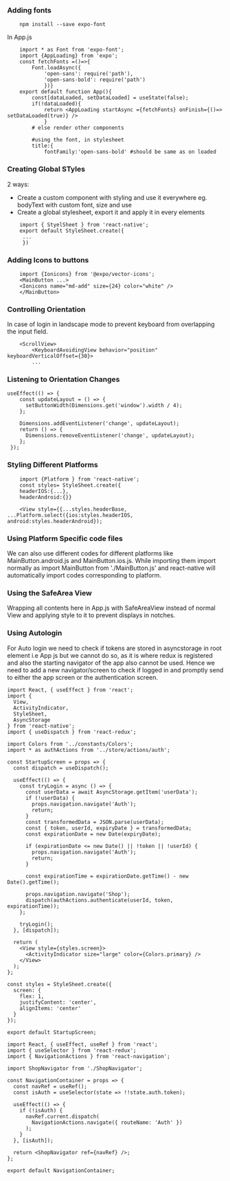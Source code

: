 ### Adding fonts 
```
	npm install --save expo-font
```

In App.js
```
	import * as Font from 'expo-font';
	import {AppLoading} from 'expo';
	const fetchFonts =()=>{
		Font.loadAsync({
			'open-sans': require('path'),
			'open-sans-bold': require('path')
			})}
	export default function App(){
		const[dataLoaded, setDataLoaded] = useState(false);
		if(!dataLoaded){
			return <AppLoading startAsync ={fetchFonts} onFinish={()=> setDataLoaded(true)} />
			}
		# else render other components
		
		#using the font, in stylesheet
		title:{
			fontFamily:'open-sans-bold' #should be same as on loaded
```
		
###  Creating Global STyles
2 ways:
* Create a custom component with styling and use it everywhere eg. bodyText with custom font, size and use <BodyText>
* Create a global stylesheet, export it and apply it in every elements
```
	import { StyelSheet } from 'react-native';
	export default StyleSheet.create({
	 ...
	 })
```
### Adding Icons to buttons
```
	import {Ionicons} from '@expo/vector-icons';
	<MainButton ...>
	<Ionicons name="md-add" size={24} color="white" />
	</MainButton>
```

### Controlling Orientation
In case of login in landscape mode to prevent keyboard from overlapping the input field.
```
	<ScrollView>
		<KeyboardAvoidingView behavior="position" keyboardVerticalOffset={30}>
		...
```

### Listening to Orientation Changes
```
useEffect(() => {
    const updateLayout = () => {
      setButtonWidth(Dimensions.get('window').width / 4);
    };
  
    Dimensions.addEventListener('change', updateLayout);
    return () => {
      Dimensions.removeEventListener('change', updateLayout);
    };
 });
```
 
  
### Styling Different Platforms
```
	import {Platform } from 'react-native';
	const styles= StyleSheet.create({
	headerIOS:{...},
	headerAndroid:{}}
	
	<View style={{...styles.headerBase, ...Platform.select({ios:styles.headerIOS, android:styles.headerAndroid});
```
### Using Platform Specific code files
We can also use different codes for different platforms like MainButton.android.js and MainButton.ios.js. While importing them import  normally as import MainButton from './MainButton.js' and react-native will automatically import codes corresponding to platform.

### Using the SafeArea View
Wrapping all contents here in App.js with SafeAreaView instead of normal View and applying style to it to prevent displays in notches.

### Using Autologin
For Auto login we need to check if tokens are stored in asyncstorage in root element i.e App js but we cannot do so, as it is where redux is registered and also the starting navigator of the app also cannot be used. Hence we need to add a new navigator/screen to check if logged in and promptly send to either the app screen or the authentication screen.
```
import React, { useEffect } from 'react';
import {
  View,
  ActivityIndicator,
  StyleSheet,
  AsyncStorage
} from 'react-native';
import { useDispatch } from 'react-redux';

import Colors from '../constants/Colors';
import * as authActions from '../store/actions/auth';

const StartupScreen = props => {
  const dispatch = useDispatch();

  useEffect(() => {
    const tryLogin = async () => {
      const userData = await AsyncStorage.getItem('userData');
      if (!userData) {
        props.navigation.navigate('Auth');
        return;
      }
      const transformedData = JSON.parse(userData);
      const { token, userId, expiryDate } = transformedData;
      const expirationDate = new Date(expiryDate);

      if (expirationDate <= new Date() || !token || !userId) {
        props.navigation.navigate('Auth');
        return;
      }

      const expirationTime = expirationDate.getTime() - new Date().getTime();

      props.navigation.navigate('Shop');
      dispatch(authActions.authenticate(userId, token, expirationTime));
    };

    tryLogin();
  }, [dispatch]);

  return (
    <View style={styles.screen}>
      <ActivityIndicator size="large" color={Colors.primary} />
    </View>
  );
};

const styles = StyleSheet.create({
  screen: {
    flex: 1,
    justifyContent: 'center',
    alignItems: 'center'
  }
});

export default StartupScreen;
```
```
import React, { useEffect, useRef } from 'react';
import { useSelector } from 'react-redux';
import { NavigationActions } from 'react-navigation';

import ShopNavigator from './ShopNavigator';

const NavigationContainer = props => {
  const navRef = useRef();
  const isAuth = useSelector(state => !!state.auth.token);

  useEffect(() => {
    if (!isAuth) {
      navRef.current.dispatch(
        NavigationActions.navigate({ routeName: 'Auth' })
      );
    }
  }, [isAuth]);

  return <ShopNavigator ref={navRef} />;
};

export default NavigationContainer;
```
	

  